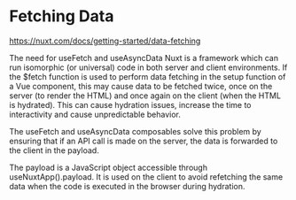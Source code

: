 # Fetching Data

https://nuxt.com/docs/getting-started/data-fetching

The need for useFetch and useAsyncData
Nuxt is a framework which can run isomorphic (or universal) code in both server and client environments. If the $fetch function is used to perform data fetching in the setup function of a Vue component, this may cause data to be fetched twice, once on the server (to render the HTML) and once again on the client (when the HTML is hydrated). This can cause hydration issues, increase the time to interactivity and cause unpredictable behavior.

The useFetch and useAsyncData composables solve this problem by ensuring that if an API call is made on the server, the data is forwarded to the client in the payload.

The payload is a JavaScript object accessible through useNuxtApp().payload. It is used on the client to avoid refetching the same data when the code is executed in the browser during hydration.
